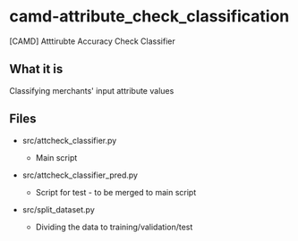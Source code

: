 # camd-attribute_check_classification
[CAMD] Atttirubte Accuracy Check Classifier 

## What it is
Classifying merchants' input attribute values


## Files
 
* src/attcheck_classifier.py
  * Main script

* src/attcheck_classifier_pred.py
  * Script for test - to be merged to main script

* src/split_dataset.py
  * Dividing the data to training/validation/test


